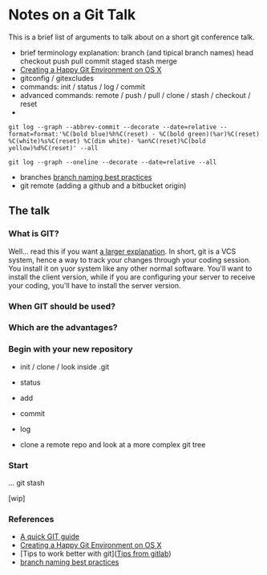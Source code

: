 # Notes on a Git Talk

This is a brief list of arguments to talk about on a short git conference talk.

* brief terminology explanation: branch (and tipical branch names) head checkout push pull commit staged stash merge
* [Creating a Happy Git Environment on OS X](https://gist.github.com/trey/2722934)
* gitconfig / gitexcludes
* commands: init / status / log / commit 
* advanced commands: remote / push / pull / clone / stash / checkout / reset
* 

```
git log --graph --abbrev-commit --decorate --date=relative --format=format:'%C(bold blue)%h%C(reset) - %C(bold green)(%ar)%C(reset) %C(white)%s%C(reset) %C(dim white)- %an%C(reset)%C(bold yellow)%d%C(reset)' --all
```

```
git log --graph --oneline --decorate --date=relative --all
```
* branches [branch naming best practices](http://stackoverflow.com/questions/273695/git-branch-naming-best-practices)
* git remote (adding a github and a bitbucket origin)

## The talk

### What is GIT? 
Well... read this if you want [a larger explanation](https://git-scm.com/book/en/v2/Getting-Started-Git-Basics).
In short, git is a VCS system, hence a way to track your changes through your coding session. You install it on yuor system like any other normal software. You'll want to install the client version, while if you are configuring your server to receive your coding, you'll have to install the server version.

### When GIT should be used?

### Which are the advantages?

### Begin with your new repository
* init / clone / look inside .git
* status
* add
* commit
* log

* clone a remote repo and look at a more complex git tree

### Start 
...
git stash



[wip]

### References
* [A quick GIT guide](http://rogerdudler.github.io/git-guide/)
* [Creating a Happy Git Environment on OS X](https://gist.github.com/trey/2722934)
* [Tips to work better with git]([Tips from gitlab](https://about.gitlab.com/2015/02/19/8-tips-to-help-you-work-better-with-git/))
* [branch naming best practices](http://stackoverflow.com/questions/273695/git-branch-naming-best-practices)
